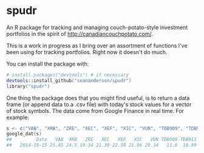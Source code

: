# spudr

An R package for tracking and managing couch-potato-style investment portfolios
in the spirit of <http://canadiancouchpotato.com/>.

This is a work in progress as I bring over an assortment of functions I've been
using for tracking portfolios. Right now it doesn't do much.

You can install the package with:
```S
# install.packages("devtools") # if necessary
devtools::install_github("seananderson/spudr")
library("spudr")
```

One thing the package does that you might find useful, is to return a data frame
(or append data to a .csv file) with today's stock values for a vector of stock
symbols. The data come from Google Finance in real time. For example:

```S
s <- c("VAB", "XRB", "ZRE", "XEC", "XEF", "XIC", "VUN", "TDB909", "TDB911")
google_dat(s)
##         Date   VAB  XRB   ZRE   XEC   XEF   XIC   VUN TDB909 TDB911
##   2014-10-15 25.45 24.5 19.34 21.39 22.59 21.96 29.34   11.6  10.89
```

